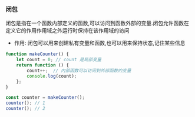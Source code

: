 ### 闭包

闭包是指在一个函数内部定义的函数,可以访问到函数外部的变量.闭包允许函数在定义它的作用作用域之外运行时保持在该作用域的访问

- 作用: 闭包可以用来创建私有变量和函数,也可以用来保持状态,记住某些信息

```javascript
function makeCounter() {
    let count = 0; // count 是局部变量
    return function () {
        count++;  // 内部函数可以访问到外部函数的变量
        console.log(count);
    };
}

const counter = makeCounter();
counter(); // 1
counter(); // 2
```
